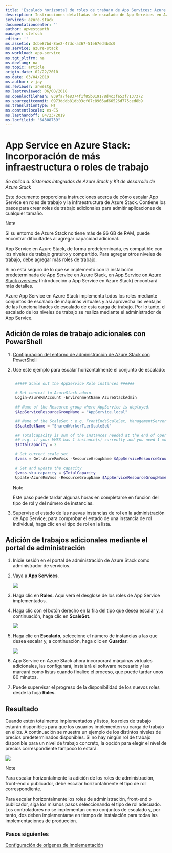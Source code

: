 ```yaml
---
title: 'Escalado horizontal de roles de trabajo de App Services: Azure Stack | Microsoft Docs'
description: Instrucciones detalladas de escalado de App Services en Azure Stack
services: azure-stack
documentationcenter: ''
author: apwestgarth
manager: stefsch
editor: ''
ms.assetid: 3cbe87bd-8ae2-47dc-a367-51e67ed4b3c0
ms.service: azure-stack
ms.workload: app-service
ms.tgt_pltfrm: na
ms.devlang: na
ms.topic: article
origin.date: 02/22/2010
ms.date: 03/04/2019
ms.author: v-jay
ms.reviewer: anwestg
ms.lastreviewed: 06/08/2018
ms.openlocfilehash: 839fa7fe8374f1f85b019178d4c3fe53f7137372
ms.sourcegitcommit: 0973dddb81db03cf07c8966ad66526d775ced8b9
ms.translationtype: HT
ms.contentlocale: es-ES
ms.lasthandoff: 04/23/2019
ms.locfileid: "64308739"
---
```

# <a name="app-service-on-azure-stack-add-more-infrastructure-or-worker-roles"></a>App Service en Azure Stack: Incorporación de más infraestructura o roles de trabajo

*Se aplica a: Sistemas integrados de Azure Stack y Kit de desarrollo de Azure Stack*  

Este documento proporciona instrucciones acerca de cómo escalar App Service en roles de trabajo y la infraestructura de Azure Stack. Contiene los pasos para crear roles de trabajo adicionales para admitir aplicaciones de cualquier tamaño.

> [!NOTE]
> Si su entorno de Azure Stack no tiene más de 96 GB de RAM, puede encontrar dificultades al agregar capacidad adicional.

App Service en Azure Stack, de forma predeterminada, es compatible con los niveles de trabajo gratuito y compartido. Para agregar otros niveles de trabajo, debe agregar más roles de trabajo.

Si no está seguro de lo que se implementó con la instalación predeterminada de App Service en Azure Stack, en [App Service on Azure Stack overview](azure-stack-app-service-overview.md) (Introducción a App Service en Azure Stack) encontrará más detalles.

Azure App Service en Azure Stack implementa todos los roles mediante conjuntos de escalado de máquinas virtuales y así aprovecha las ventajas de las funcionalidades de escalado de esta carga de trabajo. Por lo tanto, el escalado de los niveles de trabajo se realiza mediante el administrador de App Service.

## <a name="add-additional-workers-with-powershell"></a>Adición de roles de trabajo adicionales con PowerShell

1. [Configuración del entorno de administración de Azure Stack con PowerShell](azure-stack-powershell-configure-admin.md)

2. Use este ejemplo para escalar horizontalmente el conjunto de escalado:
   ```powershell
   
    ##### Scale out the AppService Role instances ######
   
    # Set context to AzureStack admin.
    Login-AzureRmAccount -EnvironmentName AzureStackAdmin
                                                 
    ## Name of the Resource group where AppService is deployed.
    $AppServiceResourceGroupName = "AppService.local"

    ## Name of the ScaleSet : e.g. FrontEndsScaleSet, ManagementServersScaleSet, PublishersScaleSet , LargeWorkerTierScaleSet,      MediumWorkerTierScaleSet, SmallWorkerTierScaleSet, SharedWorkerTierScaleSet
    $ScaleSetName = "SharedWorkerTierScaleSet"

    ## TotalCapacity is sum of the instances needed at the end of operation. 
    ## e.g. if your VMSS has 1 instance(s) currently and you need 1 more the TotalCapacity should be set to 2
    $TotalCapacity = 2  

    # Get current scale set
    $vmss = Get-AzureRmVmss -ResourceGroupName $AppServiceResourceGroupName -VMScaleSetName $ScaleSetName

    # Set and update the capacity
    $vmss.sku.capacity = $TotalCapacity
    Update-AzureRmVmss -ResourceGroupName $AppServiceResourceGroupName -Name $ScaleSetName -VirtualMachineScaleSet $vmss 
   ```    

   > [!NOTE]
   > Este paso puede tardar algunas horas en completarse en función del tipo de rol y del número de instancias.
   >
   >

3. Supervise el estado de las nuevas instancias de rol en la administración de App Service; para comprobar el estado de una instancia de rol individual, haga clic en el tipo de rol en la lista.

## <a name="add-additional-workers-using-the-administration-portal"></a>Adición de trabajos adicionales mediante el portal de administración

1. Inicie sesión en el portal de administración de Azure Stack como administrador de servicios.

2. Vaya a **App Services**.

    ![](media/azure-stack-app-service-add-worker-roles/image01.png)

3. Haga clic en **Roles**. Aquí verá el desglose de los roles de App Service implementados.

4. Haga clic con el botón derecho en la fila del tipo que desea escalar y, a continuación, haga clic en **ScaleSet**.

    ![](media/azure-stack-app-service-add-worker-roles/image02.png)

5. Haga clic en **Escalado**, seleccione el número de instancias a las que desea escalar y, a continuación, haga clic en **Guardar**.

    ![](media/azure-stack-app-service-add-worker-roles/image03.png)

6. App Service en Azure Stack ahora incorporará máquinas virtuales adicionales, las configurará, instalará el software necesario y las marcará como listas cuando finalice el proceso, que puede tardar unos 80 minutos.

7. Puede supervisar el progreso de la disponibilidad de los nuevos roles desde la hoja **Roles**.

## <a name="result"></a>Resultado

Cuando estén totalmente implementados y listos, los roles de trabajo estarán disponibles para que los usuarios implementen su carga de trabajo en ellos. A continuación se muestra un ejemplo de los distintos niveles de precios predeterminados disponibles. Si no hay ningún rol de trabajo disponible para un nivel de trabajo concreto, la opción para elegir el nivel de precios correspondiente tampoco lo estará.

![](media/azure-stack-app-service-add-worker-roles/image04.png)

>[!NOTE]
> Para escalar horizontalmente la adición de los roles de administración, front-end o publicador, debe escalar horizontalmente el tipo de rol correspondiente. 
>
>

Para escalar horizontalmente los roles de administración, front-end o publicador, siga los mismos pasos seleccionando el tipo de rol adecuado. Los controladores no se implementan como conjuntos de escalado y, por tanto, dos deben implementarse en tiempo de instalación para todas las implementaciones de producción.

### <a name="next-steps"></a>Pasos siguientes

[Configuración de orígenes de implementación](azure-stack-app-service-configure-deployment-sources.md)

<!-- Update_Description: wording update -->
